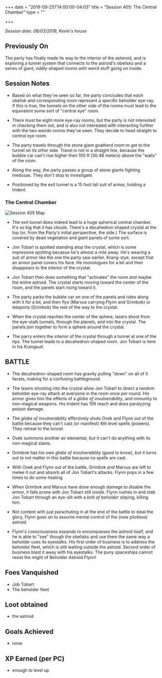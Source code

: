 +++
date = "2019-09-25T14:00:00-04:03"
title = "Session 405: The Central Chamber"
type = ""

+++

_Session date: 08/03/2019, Kevin's house_


## Previously On

The party has finally made its way to the interior of the asteroid, and is exploring a tunnel system that connects to the astroid's obelisks and a series of giant, oddly-shaped rooms with weird stuff going on inside.

<!--more-->

## Session Notes

* Based on what they've seen so far, the party concludes that each obelisk and corresponding room represent a specific beholder eye-ray. If this is true, the tunnels on the other side of the rooms must lead to the equivalent some sort of  "central eye" room.

* There must be eight more eye-ray rooms, but the party is not interested in checking them out, and is also not interested with interacting further with the two weirdo rooms they've seen. They decide to head straight to central eye room.

* The party travels through the stone giant goatherd room to get to the tunnel on its other side. Travel is not in a straight line, because the bubble car can't rise higher then 100 ft (30.48 meters) above the "walls" of the room.

* Along the way, the party passes a group of stone giants fighting medusas. They don't stop to investigate.

* Positioned by the exit tunnel is a 15 foot tall suit of armor, holding a trident.

### The Central Chamber

![Session 405 Map](/uploads/session_405_map.png)

* The exit tunnel does indeed lead to a huge spherical central chamber. It's so big that it has clouds. There's a decahedron shaped crystal at the top (or, from the Party's initial perspective, the side.) The surface is covered by dead vegetation and giant panels of some sort.

* Jon Tobart is spotted standing atop the crystal, which is some impressive spotting becasue he's almost a mile away. He's wearing a suit of armor like the one the party saw earlier, Krang-stye, except that an armor panel covers his face. He monologues for a bit and then disappears to the interior of the crystal.

* Jon Tobart then does something that "activates" the room and maybe the entire astroid. The crystal starts moving toward the center of the room, and the panels start rising toward it.

* The party parks the bubble car on one of the panels and rides along with it for a bit, and then flys (Marvus carrying Flynn and Grimbok) or teleports (Grimbok) the rest of the way to the crystal.  

* When the crystal reaches the center of the sphere, lasers shoot from the eye-stalk tunnels, through the planels, and into the crystal. The panels join together to form a sphere around the crystal. 

* The parry enters the interior of the crystal through a tunnel at one of the tips. The tunnel leads to a decahedron-shaped room. Jon Tobart is here in his Krangsuit.

## BATTLE

* The decahedron-shaped room has gravity pulling "down" on all of it facets, making for a confusing battleground. 

* The lasers shooting into the crystal allow Jon Tobart to direct a random beholder eye-ray attack at everyone in the room once per round. His armor gives him the effects of a _globe of invulnerability_, and immunity to non-magical weapons. His trident has 15ft reach and does paralyzing poison damage.

* The _globe of invulnerability_ effectively shuts Ovek and Flynn out of the battle because they can't cast (or manifest) 6th level spells (powers). They retreat to the tunnel. 

* Ovek summons another air elemental, but it can't do anything with its non-magical slams.

* Grimbok has his own _globe of invulnerability_ (good to know), but it turns out to not matter in this battle because no spells are cast.

* With Ovek and Flynn out of the battle, Grimbok and Marvus are left to melee it out and absorb all of Jon Tobart's attacks. Flynn pops in a few times to do some healing.

* When Grimbok and Marvus have done enough damage to disable the armor, it falls prone with Jon Tobart still inside. Flynn rushes in and stab Jon Tobart through an eye-slit with a _bolt of beholder slaying_, killing him.

* Not content with just parachuting in at the end of the battle to steal the glory, Flynn goes on to assume mental control of the (now pilotless) astroid.

* Flynn's consciousness expands to encompasses the astroid itself, and he is able to "see" though the obelisks and use them the same way a beholder uses its eyestalks. His first order of business is to address the beholder fleet, which is still waiting outside the astroid. Second order of business blast it away with his eyestalks. The puny spaceships cannot resist the might of Beholder Astroid Flynn!

## Foes Vanquished

* Job Tobart
* The beholder fleet

## Loot obtained

* the astroid

## Goals Achieved

* none

## XP Earned (per PC)

* enough to level up